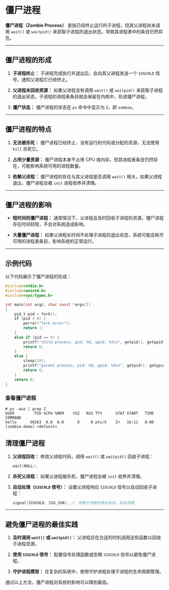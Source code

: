 # 僵尸进程

**僵尸进程（Zombie Process）** 是指已经终止运行的子进程，但其父进程尚未调用 `wait()` 或 `waitpid()` 来获取子进程的退出状态，导致其进程表中的条目仍然存在。

---

## **僵尸进程的形成**

1. **子进程终止：**
   子进程完成执行并退出后，会向其父进程发送一个 `SIGCHLD` 信号，通知父进程它已经终止。

2. **父进程未回收资源：**
   如果父进程没有调用 `wait()` 或 `waitpid()` 来获取子进程的退出状态，子进程的进程表条目就会保留在内核中，形成僵尸进程。

3. **僵尸状态：**
   僵尸进程的状态在 `ps` 命令中显示为 `Z`，即 `zombie`。

---

## **僵尸进程的特点**

1. **无法被杀死：**
   僵尸进程已经终止，没有运行的代码或分配的资源，无法使用 `kill` 杀死它。

2. **占用少量资源：**
   僵尸进程本身不占用 CPU 或内存，但其进程表条目仍然存在，可能影响系统可用的进程数量。

3. **依赖父进程：**
   僵尸进程的存在与其父进程是否调用 `wait()` 相关。如果父进程退出，僵尸进程会被 `init` 进程收养并清理。

---

## **僵尸进程的影响**

- **短时间的僵尸进程：**
  通常情况下，父进程会及时回收子进程的资源，僵尸进程存在时间较短，不会对系统造成影响。

- **大量僵尸进程：**
  如果父进程长时间不处理子进程的退出状态，系统可能会耗尽可用的进程表条目，影响系统的正常运行。

---

## **示例代码**

以下代码展示了僵尸进程的形成：

```c
#include<stdio.h>
#include<unistd.h>
#include<sys/types.h>

int main(int argc, char const *argv[])
{
    pid_t pid = fork();
    if (pid < 0) {
        perror("fork error");
        return 1;
    }
    else if (pid == 0) {
        printf("child process, pid: %d, ppid: %d\n", getpid(), getppid());
        return 0;
    }
    else {
        sleep(20);
        printf("parent process, pid: %d, ppid: %d\n", getpid(), getppid());
        return 0;
    }
    return 0;
}

```

### 查看僵尸进程

```shell
# ps -aux | grep Z
USER         PID %CPU %MEM    VSZ   RSS TTY      STAT START   TIME COMMAND
hello      58263  0.0  0.0      0     0 pts/5    Z+   16:11   0:00 [zombie-demo] <defunct>
```

## **清理僵尸进程**

1. **父进程回收：**
   修改父进程代码，调用 `wait()` 或 `waitpid()` 回收子进程：
   ```c
   wait(NULL);
   ```

2. **杀死父进程：**
   如果父进程被杀死，僵尸进程会被 `init` 收养并清理。

3. **自动处理（`SIGCHLD` 信号）：**
   设置父进程响应 `SIGCHLD` 信号以自动回收子进程：
   ```c
   signal(SIGCHLD, SIG_IGN); // 忽略子进程的退出状态，自动清理
   ```

---

## **避免僵尸进程的最佳实践**

1. **及时调用 `wait()` 或 `waitpid()`：**
   父进程应在合适的时机调用这些函数以回收子进程资源。

2. **使用 `SIGCHLD` 信号：**
   配置信号处理函数或忽略 `SIGCHLD` 信号以避免僵尸进程。

3. **守护进程模型：**
   在复杂的系统中，使用守护进程处理子进程的生命周期管理。

通过以上方法，僵尸进程对系统的影响可以降到最低。